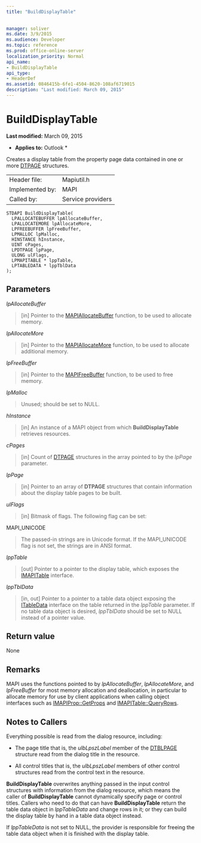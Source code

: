 ```yaml
---
title: "BuildDisplayTable"
 
 
manager: soliver
ms.date: 3/9/2015
ms.audience: Developer
ms.topic: reference
ms.prod: office-online-server
localization_priority: Normal
api_name:
- BuildDisplayTable
api_type:
- HeaderDef
ms.assetid: 0846415b-6fe1-4504-8620-108af6719015
description: "Last modified: March 09, 2015"
---
```


# BuildDisplayTable

 **Last modified:** March 09, 2015 
  
 * **Applies to:** Outlook * 
  
Creates a display table from the property page data contained in one or more [DTPAGE](dtpage.md) structures. 
  
|||
|:-----|:-----|
|Header file:  <br/> |Mapiutil.h  <br/> |
|Implemented by:  <br/> |MAPI  <br/> |
|Called by:  <br/> |Service providers  <br/> |
   
```
STDAPI BuildDisplayTable(
  LPALLOCATEBUFFER lpAllocateBuffer,
  LPALLOCATEMORE lpAllocateMore,
  LPFREEBUFFER lpFreeBuffer,
  LPMALLOC lpMalloc,
  HINSTANCE hInstance,
  UINT cPages,
  LPDTPAGE lpPage,
  ULONG ulFlags,
  LPMAPITABLE * lppTable,
  LPTABLEDATA * lppTblData
);
```

## Parameters

 _lpAllocateBuffer_
  
> [in] Pointer to the [MAPIAllocateBuffer](mapiallocatebuffer.md) function, to be used to allocate memory. 
    
 _lpAllocateMore_
  
> [in] Pointer to the [MAPIAllocateMore](mapiallocatemore.md) function, to be used to allocate additional memory. 
    
 _lpFreeBuffer_
  
> [in] Pointer to the [MAPIFreeBuffer](mapifreebuffer.md) function, to be used to free memory. 
    
 _lpMalloc_
  
> Unused; should be set to NULL. 
    
 _hInstance_
  
> [in] An instance of a MAPI object from which **BuildDisplayTable** retrieves resources. 
    
 _cPages_
  
> [in] Count of [DTPAGE](dtpage.md) structures in the array pointed to by the  _lpPage_ parameter. 
    
 _lpPage_
  
> [in] Pointer to an array of **DTPAGE** structures that contain information about the display table pages to be built. 
    
 _ulFlags_
  
> [in] Bitmask of flags. The following flag can be set:
    
MAPI_UNICODE 
  
> The passed-in strings are in Unicode format. If the MAPI_UNICODE flag is not set, the strings are in ANSI format. 
    
 _lppTable_
  
> [out] Pointer to a pointer to the display table, which exposes the [IMAPITable](imapitableiunknown.md) interface. 
    
 _lppTblData_
  
> [in, out] Pointer to a pointer to a table data object exposing the [ITableData](itabledataiunknown.md) interface on the table returned in the  _lppTable_ parameter. If no table data object is desired,  _lppTblData_ should be set to NULL instead of a pointer value. 
    
## Return value

None
  
## Remarks

MAPI uses the functions pointed to by  _lpAllocateBuffer_,  _lpAllocateMore_, and  _lpFreeBuffer_ for most memory allocation and deallocation, in particular to allocate memory for use by client applications when calling object interfaces such as [IMAPIProp::GetProps](imapiprop-getprops.md) and [IMAPITable::QueryRows](imapitable-queryrows.md). 
  
## Notes to Callers

Everything possible is read from the dialog resource, including:
  
- The page title that is, the  _ulbLpszLabel_ member of the [DTBLPAGE](dtblpage.md) structure read from the dialog title in the resource. 
    
- All control titles that is, the  _ulbLpszLabel_ members of other control structures read from the control text in the resource. 
    
 **BuildDisplayTable** overwrites anything passed in the input control structures with information from the dialog resource, which means the caller of **BuildDisplayTable** cannot dynamically specify page or control titles. Callers who need to do that can have **BuildDisplayTable** return the table data object in  _lppTableData_ and change rows in it; or they can build the display table by hand in a table data object instead. 
  
If  _lppTableData_ is not set to NULL, the provider is responsible for freeing the table data object when it is finished with the display table. 
  

